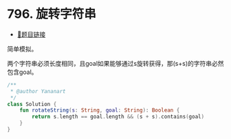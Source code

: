 # 796. 旋转字符串

- [🔗题目链接](https://leetcode-cn.com/problems/rotate-string/)

简单模拟。

两个字符串必须长度相同，且goal如果能够通过s旋转获得，那(s+s)的字符串必然包含goal。

```kotlin
/**
 * @author Yananart
 */
class Solution {
    fun rotateString(s: String, goal: String): Boolean {
        return s.length == goal.length && (s + s).contains(goal)
    }
}
```
